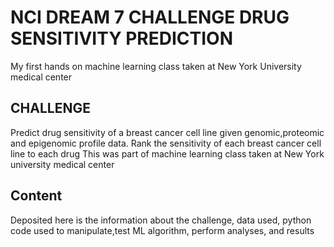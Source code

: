 # NCI DREAM 7 CHALLENGE DRUG SENSITIVITY PREDICTION  
My first hands on machine learning class taken at New York University medical center 
## CHALLENGE
Predict drug sensitivity of a breast cancer cell line given genomic,proteomic and epigenomic profile data.
Rank the sensitivity of each breast cancer cell line to each drug 
This was part of machine learning class taken at New York university medical center 
## Content
Deposited  here is the information about the challenge, data used, python code used to manipulate,test ML algorithm, perform analyses, and results
